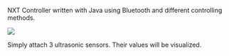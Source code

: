 NXT Controller written with Java using Bluetooth and different controlling methods.

[![](http://ompldr.org/tZDJnbw&nonsense=something_that_ends_with.png)](http://ompldr.org/vZDJnbw/Unbenannt.PNG)

Simply attach 3 ultrasonic sensors. Their values will be visualized.